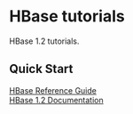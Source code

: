 # HBase tutorials
HBase 1.2 tutorials.

## Quick Start
[HBase Reference Guide](http://hbase.apache.org/1.2/book.html)
<br>
[HBase 1.2 Documentation](http://hbase.apache.org/1.2/apidocs/index.html)
